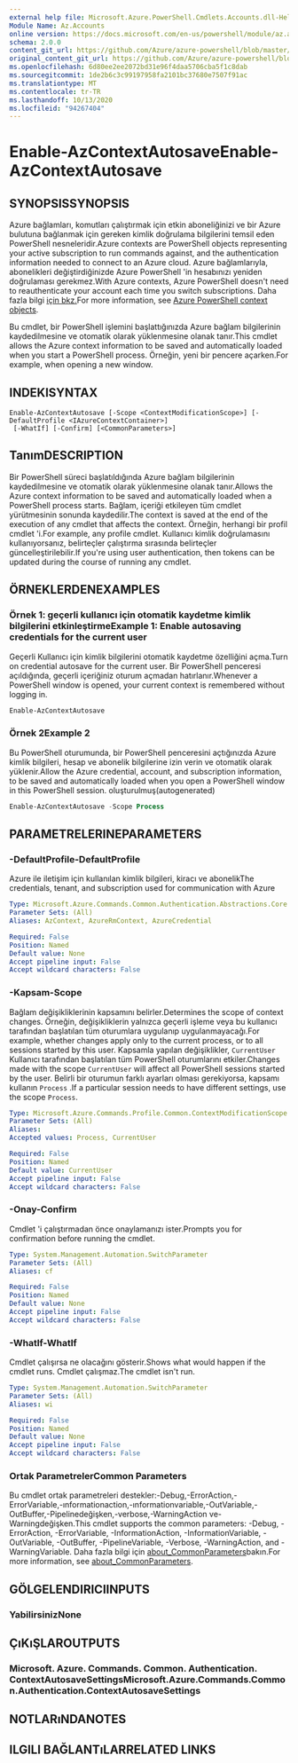 ```yaml
---
external help file: Microsoft.Azure.PowerShell.Cmdlets.Accounts.dll-Help.xml
Module Name: Az.Accounts
online version: https://docs.microsoft.com/en-us/powershell/module/az.accounts/enable-azcontextautosave
schema: 2.0.0
content_git_url: https://github.com/Azure/azure-powershell/blob/master/src/Accounts/Accounts/help/Enable-AzContextAutosave.md
original_content_git_url: https://github.com/Azure/azure-powershell/blob/master/src/Accounts/Accounts/help/Enable-AzContextAutosave.md
ms.openlocfilehash: 6d80ee2ee2072bd31e96f4daa5706cba5f1c8dab
ms.sourcegitcommit: 1de2b6c3c99197958fa2101bc37680e7507f91ac
ms.translationtype: MT
ms.contentlocale: tr-TR
ms.lasthandoff: 10/13/2020
ms.locfileid: "94267404"
---
```

# <span data-ttu-id="07827-101">Enable-AzContextAutosave</span><span class="sxs-lookup"><span data-stu-id="07827-101">Enable-AzContextAutosave</span></span>

## <span data-ttu-id="07827-102">SYNOPSIS</span><span class="sxs-lookup"><span data-stu-id="07827-102">SYNOPSIS</span></span>
<span data-ttu-id="07827-103">Azure bağlamları, komutları çalıştırmak için etkin aboneliğinizi ve bir Azure bulutuna bağlanmak için gereken kimlik doğrulama bilgilerini temsil eden PowerShell nesneleridir.</span><span class="sxs-lookup"><span data-stu-id="07827-103">Azure contexts are PowerShell objects representing your active subscription to run commands against, and the authentication information needed to connect to an Azure cloud.</span></span> <span data-ttu-id="07827-104">Azure bağlamlarıyla, abonelikleri değiştirdiğinizde Azure PowerShell 'in hesabınızı yeniden doğrulaması gerekmez.</span><span class="sxs-lookup"><span data-stu-id="07827-104">With Azure contexts, Azure PowerShell doesn't need to reauthenticate your account each time you switch subscriptions.</span></span> <span data-ttu-id="07827-105">Daha fazla bilgi [için bkz.](https://docs.microsoft.com/powershell/azure/context-persistence)</span><span class="sxs-lookup"><span data-stu-id="07827-105">For more information, see [Azure PowerShell context objects](https://docs.microsoft.com/powershell/azure/context-persistence).</span></span>

<span data-ttu-id="07827-106">Bu cmdlet, bir PowerShell işlemini başlattığınızda Azure bağlam bilgilerinin kaydedilmesine ve otomatik olarak yüklenmesine olanak tanır.</span><span class="sxs-lookup"><span data-stu-id="07827-106">This cmdlet allows the Azure context information to be saved and automatically loaded when you start a PowerShell process.</span></span> <span data-ttu-id="07827-107">Örneğin, yeni bir pencere açarken.</span><span class="sxs-lookup"><span data-stu-id="07827-107">For example, when opening a new window.</span></span>

## <span data-ttu-id="07827-108">INDEKI</span><span class="sxs-lookup"><span data-stu-id="07827-108">SYNTAX</span></span>

```
Enable-AzContextAutosave [-Scope <ContextModificationScope>] [-DefaultProfile <IAzureContextContainer>]
 [-WhatIf] [-Confirm] [<CommonParameters>]
```

## <span data-ttu-id="07827-109">Tanım</span><span class="sxs-lookup"><span data-stu-id="07827-109">DESCRIPTION</span></span>

<span data-ttu-id="07827-110">Bir PowerShell süreci başlatıldığında Azure bağlam bilgilerinin kaydedilmesine ve otomatik olarak yüklenmesine olanak tanır.</span><span class="sxs-lookup"><span data-stu-id="07827-110">Allows the Azure context information to be saved and automatically loaded when a PowerShell process starts.</span></span> <span data-ttu-id="07827-111">Bağlam, içeriği etkileyen tüm cmdlet yürütmesinin sonunda kaydedilir.</span><span class="sxs-lookup"><span data-stu-id="07827-111">The context is saved at the end of the execution of any cmdlet that affects the context.</span></span> <span data-ttu-id="07827-112">Örneğin, herhangi bir profil cmdlet 'i.</span><span class="sxs-lookup"><span data-stu-id="07827-112">For example, any profile cmdlet.</span></span> <span data-ttu-id="07827-113">Kullanıcı kimlik doğrulamasını kullanıyorsanız, belirteçler çalıştırma sırasında belirteçler güncelleştirilebilir.</span><span class="sxs-lookup"><span data-stu-id="07827-113">If you're using user authentication, then tokens can be updated during the course of running any cmdlet.</span></span>

## <span data-ttu-id="07827-114">ÖRNEKLERDEN</span><span class="sxs-lookup"><span data-stu-id="07827-114">EXAMPLES</span></span>

### <span data-ttu-id="07827-115">Örnek 1: geçerli kullanıcı için otomatik kaydetme kimlik bilgilerini etkinleştirme</span><span class="sxs-lookup"><span data-stu-id="07827-115">Example 1: Enable autosaving credentials for the current user</span></span>

<span data-ttu-id="07827-116">Geçerli Kullanıcı için kimlik bilgilerini otomatik kaydetme özelliğini açma.</span><span class="sxs-lookup"><span data-stu-id="07827-116">Turn on credential autosave for the current user.</span></span> <span data-ttu-id="07827-117">Bir PowerShell penceresi açıldığında, geçerli içeriğiniz oturum açmadan hatırlanır.</span><span class="sxs-lookup"><span data-stu-id="07827-117">Whenever a PowerShell window is opened, your current context is remembered without logging in.</span></span>

```powershell
Enable-AzContextAutosave
```

### <span data-ttu-id="07827-118">Örnek 2</span><span class="sxs-lookup"><span data-stu-id="07827-118">Example 2</span></span>

<span data-ttu-id="07827-119">Bu PowerShell oturumunda, bir PowerShell penceresini açtığınızda Azure kimlik bilgileri, hesap ve abonelik bilgilerine izin verin ve otomatik olarak yüklenir.</span><span class="sxs-lookup"><span data-stu-id="07827-119">Allow the Azure credential, account, and subscription information, to be saved and automatically loaded when you open a PowerShell window in this PowerShell session.</span></span> <span data-ttu-id="07827-120">oluşturulmuş</span><span class="sxs-lookup"><span data-stu-id="07827-120">(autogenerated)</span></span>

```powershell <!-- Aladdin Generated Example -->
Enable-AzContextAutosave -Scope Process
```

## <span data-ttu-id="07827-121">PARAMETRELERINE</span><span class="sxs-lookup"><span data-stu-id="07827-121">PARAMETERS</span></span>

### <span data-ttu-id="07827-122">-DefaultProfile</span><span class="sxs-lookup"><span data-stu-id="07827-122">-DefaultProfile</span></span>

<span data-ttu-id="07827-123">Azure ile iletişim için kullanılan kimlik bilgileri, kiracı ve abonelik</span><span class="sxs-lookup"><span data-stu-id="07827-123">The credentials, tenant, and subscription used for communication with Azure</span></span>

```yaml
Type: Microsoft.Azure.Commands.Common.Authentication.Abstractions.Core.IAzureContextContainer
Parameter Sets: (All)
Aliases: AzContext, AzureRmContext, AzureCredential

Required: False
Position: Named
Default value: None
Accept pipeline input: False
Accept wildcard characters: False
```

### <span data-ttu-id="07827-124">-Kapsam</span><span class="sxs-lookup"><span data-stu-id="07827-124">-Scope</span></span>

<span data-ttu-id="07827-125">Bağlam değişikliklerinin kapsamını belirler.</span><span class="sxs-lookup"><span data-stu-id="07827-125">Determines the scope of context changes.</span></span> <span data-ttu-id="07827-126">Örneğin, değişikliklerin yalnızca geçerli işleme veya bu kullanıcı tarafından başlatılan tüm oturumlara uygulanıp uygulanmayacağı.</span><span class="sxs-lookup"><span data-stu-id="07827-126">For example, whether changes apply only to the current process, or to all sessions started by this user.</span></span> <span data-ttu-id="07827-127">Kapsamla yapılan değişiklikler, `CurrentUser` Kullanıcı tarafından başlatılan tüm PowerShell oturumlarını etkiler.</span><span class="sxs-lookup"><span data-stu-id="07827-127">Changes made with the scope `CurrentUser` will affect all PowerShell sessions started by the user.</span></span> <span data-ttu-id="07827-128">Belirli bir oturumun farklı ayarları olması gerekiyorsa, kapsamı kullanın `Process` .</span><span class="sxs-lookup"><span data-stu-id="07827-128">If a particular session needs to have different settings, use the scope `Process`.</span></span>

```yaml
Type: Microsoft.Azure.Commands.Profile.Common.ContextModificationScope
Parameter Sets: (All)
Aliases:
Accepted values: Process, CurrentUser

Required: False
Position: Named
Default value: CurrentUser
Accept pipeline input: False
Accept wildcard characters: False
```

### <span data-ttu-id="07827-129">-Onay</span><span class="sxs-lookup"><span data-stu-id="07827-129">-Confirm</span></span>

<span data-ttu-id="07827-130">Cmdlet 'i çalıştırmadan önce onaylamanızı ister.</span><span class="sxs-lookup"><span data-stu-id="07827-130">Prompts you for confirmation before running the cmdlet.</span></span>

```yaml
Type: System.Management.Automation.SwitchParameter
Parameter Sets: (All)
Aliases: cf

Required: False
Position: Named
Default value: None
Accept pipeline input: False
Accept wildcard characters: False
```

### <span data-ttu-id="07827-131">-WhatIf</span><span class="sxs-lookup"><span data-stu-id="07827-131">-WhatIf</span></span>

<span data-ttu-id="07827-132">Cmdlet çalışırsa ne olacağını gösterir.</span><span class="sxs-lookup"><span data-stu-id="07827-132">Shows what would happen if the cmdlet runs.</span></span>
<span data-ttu-id="07827-133">Cmdlet çalışmaz.</span><span class="sxs-lookup"><span data-stu-id="07827-133">The cmdlet isn't run.</span></span>

```yaml
Type: System.Management.Automation.SwitchParameter
Parameter Sets: (All)
Aliases: wi

Required: False
Position: Named
Default value: None
Accept pipeline input: False
Accept wildcard characters: False
```

### <span data-ttu-id="07827-134">Ortak Parametreler</span><span class="sxs-lookup"><span data-stu-id="07827-134">Common Parameters</span></span>

<span data-ttu-id="07827-135">Bu cmdlet ortak parametreleri destekler:-Debug,-ErrorAction,-ErrorVariable,-ınformationaction,-ınformationvariable,-OutVariable,-OutBuffer,-Pipelinedeğişken,-verbose,-WarningAction ve-Warningdeğişken.</span><span class="sxs-lookup"><span data-stu-id="07827-135">This cmdlet supports the common parameters: -Debug, -ErrorAction, -ErrorVariable, -InformationAction, -InformationVariable, -OutVariable, -OutBuffer, -PipelineVariable, -Verbose, -WarningAction, and -WarningVariable.</span></span> <span data-ttu-id="07827-136">Daha fazla bilgi için [about_CommonParameters](http://go.microsoft.com/fwlink/?LinkID=113216)bakın.</span><span class="sxs-lookup"><span data-stu-id="07827-136">For more information, see [about_CommonParameters](http://go.microsoft.com/fwlink/?LinkID=113216).</span></span>

## <span data-ttu-id="07827-137">GÖLGELENDIRICI</span><span class="sxs-lookup"><span data-stu-id="07827-137">INPUTS</span></span>

### <span data-ttu-id="07827-138">Yabilirsiniz</span><span class="sxs-lookup"><span data-stu-id="07827-138">None</span></span>

## <span data-ttu-id="07827-139">ÇıKıŞLAR</span><span class="sxs-lookup"><span data-stu-id="07827-139">OUTPUTS</span></span>

### <span data-ttu-id="07827-140">Microsoft. Azure. Commands. Common. Authentication. ContextAutosaveSettings</span><span class="sxs-lookup"><span data-stu-id="07827-140">Microsoft.Azure.Commands.Common.Authentication.ContextAutosaveSettings</span></span>

## <span data-ttu-id="07827-141">NOTLARıNDA</span><span class="sxs-lookup"><span data-stu-id="07827-141">NOTES</span></span>

## <span data-ttu-id="07827-142">ILGILI BAĞLANTıLAR</span><span class="sxs-lookup"><span data-stu-id="07827-142">RELATED LINKS</span></span>
